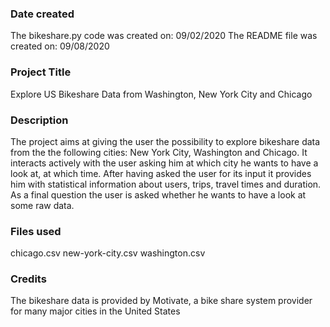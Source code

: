 ### Date created
The bikeshare.py code was created on: 09/02/2020
The README file was created on: 09/08/2020

### Project Title
Explore US Bikeshare Data from Washington, New York City and Chicago

### Description
The project aims at giving the user the possibility to explore bikeshare data from the the following cities: New York City, Washington and Chicago.
It interacts actively with the user asking him at which city he wants to have a look at, at which time. After having asked the user for its input it provides him with statistical information about users, trips, travel times and duration. As a final question the user is asked whether he wants to have a look at some raw data.


### Files used
chicago.csv
new-york-city.csv
washington.csv

### Credits
The bikeshare data is provided by Motivate, a bike share system provider for many major cities in the United States
